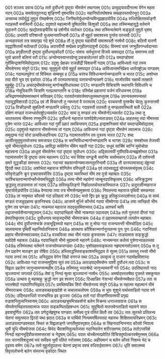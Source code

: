 001	सञ्जय उवाच
001a	ततो दुर्योधनो दृष्ट्वा भीमसेनं तथागतम्
001c	प्रत्युद्ययावदीनात्मा वेगेन महता नदन्
002a	समापेततुरानद्य शृङ्गिणौ वृषभाविव
002c	महानिर्घातघोषश्च सम्प्रहारस्तयोरभूत्
003a	अभवच्च तयोर्युद्धं तुमुलं रोमहर्षणम्
003c	जिगीषतोर्युधान्योन्यमिन्द्रप्रह्रादयोरिव
004a	रुधिरोक्षितसर्वाङ्गौ गदाहस्तौ मनस्विनौ
004c	ददृशाते महात्मानौ पुष्पिताविव किंशुकौ
005a	तथा तस्मिन्महायुद्धे वर्तमाने सुदारुणे
005c	खद्योतसङ्घैरिव खं दर्शनीयं व्यरोचत
006a	तथा तस्मिन्वर्तमाने सङ्कुले तुमुले भृशम्
006c	उभावपि परिश्रान्तौ युध्यमानावरिन्दमौ
007a	तौ मुहूर्तं समाश्वस्य पुनरेव परन्तपौ
007c	अभ्यहारयतां तत्र सम्प्रगृह्य गदे शुभे
008a	तौ तु दृष्ट्वा महावीर्यौ समाश्वस्तौ नरर्षभौ
008c	बलिनौ वारणौ यद्वद्वाशितार्थे मदोत्कटौ
009a	अपारवीर्यौ सम्प्रेक्ष्य प्रगृहीतगदावुभौ
009c	विस्मयं परमं जग्मुर्देवगन्धर्वदानवाः
010a	प्रगृहीतगदौ दृष्ट्वा दुर्योधनवृकोदरौ
010c	संशयः सर्वभूतानां विजये समपद्यत
011a	समागम्य ततो भूयो भ्रातरौ बलिनां वरौ
011c	अन्योन्यस्यान्तरप्रेप्सू प्रचक्रातेऽन्तरं प्रति
012a	यमदण्डोपमां गुर्वीमिन्द्राशनिमिवोद्यताम्
012c	ददृशुः प्रेक्षका राजन्रौद्रीं विशसनीं गदाम्
013a	आविध्यतो गदां तस्य भीमसेनस्य संयुगे
013c	शब्दः सुतुमुलो घोरो मुहूर्तं समपद्यत
014a	आविध्यन्तमभिप्रेक्ष्य धार्तराष्ट्रोऽथ पाण्डवम्
014c	गदामलघुवेगां तां विस्मितः सम्बभूव ह
015a	चरंश्च विविधान्मार्गान्मण्डलानि च भारत
015c	अशोभत तदा वीरो भूय एव वृकोदरः
016a	तौ परस्परमासाद्य यत्तावन्योन्यरक्षणे
016c	मार्जाराविव भक्षार्थे ततक्षाते मुहुर्मुहुः
017a	अचरद्भीमसेनस्तु मार्गान्बहुविधांस्तथा
017c	मण्डलानि विचित्राणि स्थानानि विविधानि च
018a	गोमूत्रिकाणि चित्राणि गतप्रत्यागतानि च
018c	परिमोक्षं प्रहाराणां वर्जनं परिधावनम्
019a	अभिद्रवणमाक्षेपमवस्थानं सविग्रहम्
019c	परावर्तनसंवर्तमवप्लुतमथाप्लुतम्
019e	उपन्यस्तमपन्यस्तं गदायुद्धविशारदौ
020a	एवं तौ विचरन्तौ तु न्यघ्नतां वै परस्परम्
020c	वञ्चयन्तौ पुनश्चैव चेरतुः कुरुसत्तमौ
021a	विक्रीडन्तौ सुबलिनौ मण्डलानि प्रचेरतुः
021c	गदाहस्तौ ततस्तौ तु मण्डलावस्थितौ बली
022a	दक्षिणं मण्डलं राजन्धार्तराष्ट्रोऽभ्यवर्तत
022c	सव्यं तु मण्डलं तत्र भीमसेनोऽभ्यवर्तत
023a	तथा तु चरतस्तस्य भीमस्य रणमूर्धनि
023c	दुर्योधनो महाराज पार्श्वदेशेऽभ्यताडयत्
024a	आहतस्तु तदा भीमस्तव पुत्रेण भारत
024c	आविध्यत गदां गुर्वीं प्रहारं तमचिन्तयन्
025a	इन्द्राशनिसमां घोरां यमदण्डमिवोद्यताम्
025c	ददृशुस्ते महाराज भीमसेनस्य तां गदाम्
026a	आविध्यन्तं गदां दृष्ट्वा भीमसेनं तवात्मजः
026c	समुद्यम्य गदां घोरां प्रत्यविध्यदरिन्दमः
027a	गदामारुतवेगेन तव पुत्रस्य भारत
027c	शब्द आसीत्सुतुमुलस्तेजश्च समजायत
028a	स चरन्विविधान्मार्गान्मण्डलानि च भागशः
028c	समशोभत तेजस्वी भूयो भीमात्सुयोधनः
029a	आविद्धा सर्ववेगेन भीमेन महती गदा
029c	सधूमं सार्चिषं चाग्निं मुमोचोग्रा महास्वना
030a	आधूतां भीमसेनेन गदां दृष्ट्वा सुयोधनः
030c	अद्रिसारमयीं गुर्वीमाविध्यन्बह्वशोभत
031a	गदामारुतवेगं हि दृष्ट्वा तस्य महात्मनः
031c	भयं विवेश पाण्डून्वै सर्वानेव ससोमकान्
032a	तौ दर्शयन्तौ समरे युद्धक्रीडां समन्ततः
032c	गदाभ्यां सहसान्योन्यमाजघ्नतुररिन्दमौ
033a	तौ परस्परमासाद्य दंष्ट्राभ्यां द्विरदौ यथा
033c	अशोभेतां महाराज शोणितेन परिप्लुतौ
034a	एवं तदभवद्युद्धं घोररूपमसंवृतम्
034c	परिवृत्तेऽहनि क्रूरं वृत्रवासवयोरिव
035a	दृष्ट्वा व्यवस्थितं भीमं तव पुत्रो महाबलः
035c	चरंश्चित्रतरान्मार्गान्कौन्तेयमभिदुद्रुवे
036a	तस्य भीमो महावेगां जाम्बूनदपरिष्कृताम्
036c	अभिक्रुद्धस्य क्रुद्धस्तु ताडयामास तां गदाम्
037a	सविस्फुलिङ्गो निर्ह्रादस्तयोस्तत्राभिघातजः
037c	प्रादुरासीन्महाराज सृष्टयोर्वज्रयोरिव
038a	वेगवत्या तया तत्र भीमसेनप्रमुक्तया
038c	निपतन्त्या महाराज पृथिवी समकम्पत
039a	तां नामृष्यत कौरव्यो गदां प्रतिहतां रणे
039c	मत्तो द्विप इव क्रुद्धः प्रतिकुञ्जरदर्शनात्
040a	स सव्यं मण्डलं राजन्नुद्भ्राम्य कृतनिश्चयः
040c	आजघ्ने मूर्ध्नि कौन्तेयं गदया भीमवेगया
041a	तया त्वभिहतो भीमः पुत्रेण तव पाण्डवः
041c	नाकम्पत महाराज तदद्भुतमिवाभवत्
042a	आश्चर्यं चापि तद्राजन्सर्वसैन्यान्यपूजयन्
042c	यद्गदाभिहतो भीमो नाकम्पत पदात्पदम्
043a	ततो गुरुतरां दीप्तां गदां हेमपरिष्कृताम्
043c	दुर्योधनाय व्यसृजद्भीमो भीमपराक्रमः
044a	तं प्रहारमसम्भ्रान्तो लाघवेन महाबलः
044c	मोघं दुर्योधनश्चक्रे तत्राभूद्विस्मयो महान्
045a	सा तु मोघा गदा राजन्पतन्ती भीमचोदिता
045c	चालयामास पृथिवीं महानिर्घातनिस्वना
046a	आस्थाय कौशिकान्मार्गानुत्पतन्स पुनः पुनः
046c	गदानिपातं प्रज्ञाय भीमसेनमवञ्चयत्
047a	वञ्चयित्वा तथा भीमं गदया कुरुसत्तमः
047c	ताडयामास सङ्क्रुद्धो वक्षोदेशे महाबलः
048a	गदयाभिहतो भीमो मुह्यमानो महारणे
048c	नाभ्यमन्यत कर्तव्यं पुत्रेणाभ्याहतस्तव
049a	तस्मिंस्तथा वर्तमाने राजन्सोमकपाण्डवाः
049c	भृशोपहतसङ्कल्पा नहृष्टमनसोऽभवन्
050a	स तु तेन प्रहारेण मातङ्ग इव रोषितः
050c	हस्तिवद्धस्तिसङ्काशमभिदुद्राव ते सुतम्
051a	ततस्तु रभसो भीमो गदया तनयं तव
051c	अभिदुद्राव वेगेन सिंहो वनगजं यथा
052a	उपसृत्य तु राजानं गदामोक्षविशारदः
052c	आविध्यत गदां राजन्समुद्दिश्य सुतं तव
053a	अताडयद्भीमसेनः पार्श्वे दुर्योधनं तदा
053c	स विह्वलः प्रहारेण जानुभ्यामगमन्महीम्
054a	तस्मिंस्तु भरतश्रेष्ठे जानुभ्यामवनीं गते
054c	उदतिष्ठत्ततो नादः सृञ्जयानां जगत्पते
055a	तेषां तु निनदं श्रुत्वा सृञ्जयानां नरर्षभः
055c	अमर्षाद्भरतश्रेष्ठ पुत्रस्ते समकुप्यत
056a	उत्थाय तु महाबाहुः क्रुद्धो नाग इव श्वसन्
056c	दिधक्षन्निव नेत्राभ्यां भीमसेनमवैक्षत
057a	ततः स भरतश्रेष्ठो गदापाणिरभिद्रवत्
057c	प्रमथिष्यन्निव शिरो भीमसेनस्य संयुगे
058a	स महात्मा महात्मानं भीमं भीमपराक्रमः
058c	अताडयच्छङ्खदेशे स चचालाचलोपमः
059a	स भूयः शुशुभे पार्थस्ताडितो गदया रणे
059c	उद्भिन्नरुधिरो राजन्प्रभिन्न इव कुञ्जरः
060a	ततो गदां वीरहणीमयस्मयीं प्रगृह्य वज्राशनितुल्यनिस्वनाम्
060c	अताडयच्छत्रुममित्रकर्शनो बलेन विक्रम्य धनञ्जयाग्रजः
061a	स भीमसेनाभिहतस्तवात्मजः पपात सङ्कम्पितदेहबन्धनः
061c	सुपुष्पितो मारुतवेगताडितो महावने साल इवावघूर्णितः
062a	ततः प्रणेदुर्जहृषुश्च पाण्डवाः समीक्ष्य पुत्रं पतितं क्षितौ तव
062c	ततः सुतस्ते प्रतिलभ्य चेतनां समुत्पपात द्विरदो यथा ह्रदात्
063a	स पार्थिवो नित्यममर्षितस्तदा महारथः शिक्षितवत्परिभ्रमन्
063c	अताडयत्पाण्डवमग्रतः स्थितं स विह्वलाङ्गो जगतीमुपास्पृशत्
064a	स सिंहनादान्विननाद कौरवो निपात्य भूमौ युधि भीममोजसा
064c	बिभेद चैवाशनितुल्यतेजसा गदानिपातेन शरीररक्षणम्
065a	ततोऽन्तरिक्षे निनदो महानभूद्दिवौकसामप्सरसां च नेदुषाम्
065c	पपात चोच्चैरमरप्रवेरितं विचित्रपुष्पोत्करवर्षमुत्तमम्
066a	ततः परानाविशदुत्तमं भयं समीक्ष्य भूमौ पतितं नरोत्तमम्
066c	अहीयमानं च बलेन कौरवं निशम्य भेदं च दृढस्य वर्मणः
067a	ततो मुहूर्तादुपलभ्य चेतनां प्रमृज्य वक्त्रं रुधिरार्द्रमात्मनः
067c	धृतिं समालम्ब्य विवृत्तलोचनो बलेन संस्तभ्य वृकोदरः स्थितः
